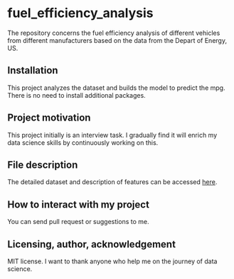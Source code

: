 # fuel_efficiency_analysis
The repository concerns the fuel efficiency analysis of different vehicles from different manufacturers based on the data from the Depart of Energy, US.

## Installation

This project analyzes the dataset and builds the model to predict the mpg. There is no need to install additional packages.

## Project motivation

This project initially is an interview task. I gradually find it will enrich my data science skills by continuously working on this.

## File description
The detailed dataset and description of features can be accessed [here](https://www.fueleconomy.gov/feg/ws/index.shtml#vehicle).


## How to interact with my project
You can send pull request or suggestions to me.


## Licensing, author, acknowledgement
MIT license. I want to thank anyone who help me on the journey of data science.
